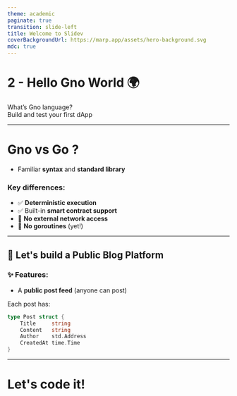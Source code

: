 ```yaml
---
theme: academic
paginate: true
transition: slide-left
title: Welcome to Slidev
coverBackgroundUrl: https://marp.app/assets/hero-background.svg
mdc: true
---
```



# 2 - Hello Gno World 🌍

What’s Gno language?  
Build and test your first dApp

<!--
![](./images/gnoland-logo.png){width=500px}
Goal -> Learn the basic of Gno
Setup the base of a simple and elementary dApp

Public mini social app
List simple post

What is possible in Gno 
Good practices quoted from Effective Gno
Discover Test methodology by testing our realm
-->

---

# **Gno** vs **Go** ?

- Familiar **syntax** and **standard library**

### Key differences:

- ✅ **Deterministic execution**  
- ✅ Built-in **smart contract support**  
- 🚫 **No external network access**  
- 🚫 **No goroutines** (yet!)

---

## 📢 Let's build a Public Blog Platform

### ✨ Features:
- A **public post feed** (anyone can post)

Each post has:

```go
type Post struct {
    Title     string
    Content   string
    Author    std.Address
    CreatedAt time.Time
}
```

---

# Let's code it!

<!--

Code part :
Introduce our repository

Important concept

- **Embrace global state**  
  Realms *are* global by design — use them like APIs for shared data.

- **Fail fast with `panic`**  
It's used as a control flow mechanism to stop the execution
of a realm when something goes wrong use panic 
to enforce contract rules and protect the integrity of your contract's state

Embrace Panic for fast failure in realm to avoid silent errors.
Panic clearly when assumptions break.  

- **Design for readability**  
  Code clarity matters more than cleverness — your smart contracts are public infrastructure.

Next: Deploy and test your smart contract  
Securely manage keys  
Testnet interaction  
Contract invocation

-->
